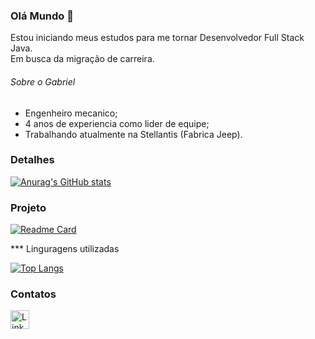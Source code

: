 ### Olá Mundo 👋

Estou iniciando meus estudos para me tornar Desenvolvedor Full Stack Java.
<br>Em busca da migração de carreira.

###### Sobre o Gabriel

- Engenheiro mecanico;
- 4 anos de experiencia como lider de equipe;
- Trabalhando atualmente na Stellantis (Fabrica Jeep).

### Detalhes

[![Anurag's GitHub stats](https://github-readme-stats.vercel.app/api?username=Gonteejo&show_icons=true&theme=dark)](https://github.com/Gonteejo)

### Projeto

[![Readme Card](https://github-readme-stats.vercel.app/api/pin/?username=Gonteejo&repo=Tiktok-clone&theme=dark)](https://github.com/Gonteejo/Tiktok-clone)

*** Linguragens utilizadas

[![Top Langs](https://github-readme-stats.vercel.app/api/top-langs/?username=Gonteejo&layout=compact)](https://github.com/Gonteejo)

### Contatos

[<img src='https://img.shields.io/badge/LinkedIn-0077B5?style=for-the-badge&logo=linkedin&logoColor=white' alt="Linkedin" height='30'>](https://www.linkedin.com/in/gabriel-gontijo-a2a709221/)

<!--
**Gonteejo/Gonteejo** is a ✨ _special_ ✨ repository because its `README.md` (this file) appears on your GitHub profile.

Here are some ideas to get you started:

- 🔭 I’m currently working on ...
- 🌱 I’m currently learning ...
- 👯 I’m looking to collaborate on ...
- 🤔 I’m looking for help with ...
- 💬 Ask me about ...
- 📫 How to reach me: ...
- 😄 Pronouns: ...
- ⚡ Fun fact: ...
-->
